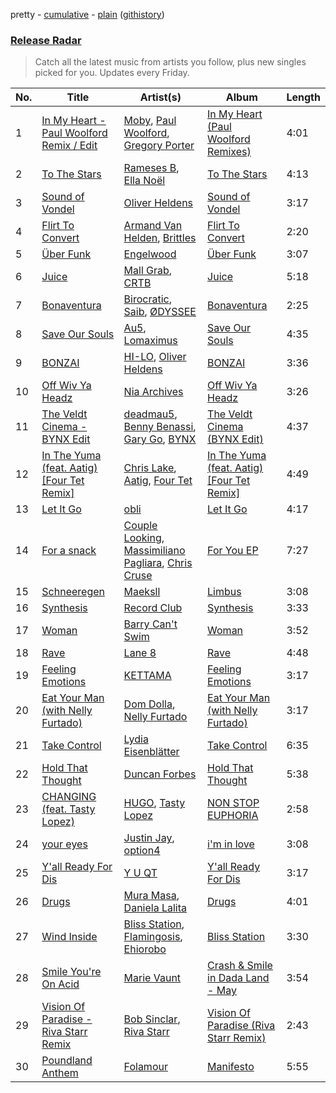 pretty - [cumulative](/playlists/cumulative/Release%20Radar.md) - [plain](/playlists/plain/37i9dQZEVXbsudmxBFKW7G) ([githistory](https://github.githistory.xyz/vitokorn/spotify-playlist-archive/blob/master/playlists/plain/37i9dQZEVXbsudmxBFKW7G))

### [Release Radar](https://open.spotify.com/playlist/37i9dQZEVXbsudmxBFKW7G)

> Catch all the latest music from artists you follow, plus new singles picked for you. Updates every Friday.

| No. | Title | Artist(s) | Album | Length |
|---|---|---|---|---|
| 1 | [In My Heart - Paul Woolford Remix / Edit](https://open.spotify.com/track/7EhiB1HtMI2Cm25Sa45hmz) | [Moby](https://open.spotify.com/artist/3OsRAKCvk37zwYcnzRf5XF), [Paul Woolford](https://open.spotify.com/artist/4CA8PTrbq1l5IgyvBA2JSV), [Gregory Porter](https://open.spotify.com/artist/06nevPmNVfWUXyZkccahL8) | [In My Heart (Paul Woolford Remixes)](https://open.spotify.com/album/4FHSJua0erbpegEANcd7Be) | 4:01 |
| 2 | [To The Stars](https://open.spotify.com/track/6GHCZvaqWvAJ59ZPOWxlbs) | [Rameses B](https://open.spotify.com/artist/06EfEcjc0vdvI6VNL0soIO), [Ella Noël](https://open.spotify.com/artist/4ibZB3pfiUeItXDISCdlAw) | [To The Stars](https://open.spotify.com/album/6dxrMbCf74bTMR2Zj6wiNe) | 4:13 |
| 3 | [Sound of Vondel](https://open.spotify.com/track/68JkVLJ3KC2sGvWe4cud1G) | [Oliver Heldens](https://open.spotify.com/artist/5nki7yRhxgM509M5ADlN1p) | [Sound of Vondel](https://open.spotify.com/album/06lNrvNMoitW60zkzXPWPy) | 3:17 |
| 4 | [Flirt To Convert](https://open.spotify.com/track/4lRqRtZTxbxS3wx6BPtYdj) | [Armand Van Helden](https://open.spotify.com/artist/3cQA9WH8liZfeja1DxcDYE), [Brittles](https://open.spotify.com/artist/4AatAhtKlfnbdMwlxdTwwr) | [Flirt To Convert](https://open.spotify.com/album/7cEJD2VtUm8AETaJErE8AC) | 2:20 |
| 5 | [Über Funk](https://open.spotify.com/track/1m2ZgLBGZ47PeZu65gb4zX) | [Engelwood](https://open.spotify.com/artist/7rgCh0Go1ezmcV75kXQM2T) | [Über Funk](https://open.spotify.com/album/7Hf4Auk77Ehl6sz8q2ApVn) | 3:07 |
| 6 | [Juice](https://open.spotify.com/track/76XmlA2Fu6NLiy74f33CkK) | [Mall Grab](https://open.spotify.com/artist/7yF6JnFPDzgml2Ytkyl5D7), [CRTB](https://open.spotify.com/artist/20Ft62JJ5OEE9pqGBQiGoo) | [Juice](https://open.spotify.com/album/6mzhxWHi5rdxkIK4I3Aely) | 5:18 |
| 7 | [Bonaventura](https://open.spotify.com/track/6GMqhc3dcBUExHWViNubtM) | [Birocratic](https://open.spotify.com/artist/60b7IDlGflg5lgyfEGf9yB), [Saib](https://open.spotify.com/artist/6N4HlHINMvoTyAL0yhBUCk), [ØDYSSEE](https://open.spotify.com/artist/6f2Y46Pw2IYGoURJREJDiA) | [Bonaventura](https://open.spotify.com/album/15HRPbNuHuuTmMkWHM9nKD) | 2:25 |
| 8 | [Save Our Souls](https://open.spotify.com/track/28ktflMxDocj76UgkukhgE) | [Au5](https://open.spotify.com/artist/40WIa01eubnEVkxUHeDZyF), [Lomaximus](https://open.spotify.com/artist/2DPphfQIIg5x4mVqwgOHZT) | [Save Our Souls](https://open.spotify.com/album/7oDteUCpBgPSSCnMKF3p3C) | 4:35 |
| 9 | [BONZAI](https://open.spotify.com/track/0gDfZQksdHrXAQ3DE9wO0X) | [HI-LO](https://open.spotify.com/artist/0ETJQforv5OXgDgidQv9qd), [Oliver Heldens](https://open.spotify.com/artist/5nki7yRhxgM509M5ADlN1p) | [BONZAI](https://open.spotify.com/album/79l8b27ykmajDqCbVzcian) | 3:36 |
| 10 | [Off Wiv Ya Headz](https://open.spotify.com/track/29LpCEcWnk9lFfzR2o3YVW) | [Nia Archives](https://open.spotify.com/artist/7BMR0fwtEvzGtK4rNGdoiQ) | [Off Wiv Ya Headz](https://open.spotify.com/album/5TZjI8gx4AhL4yIdW6o8DQ) | 3:26 |
| 11 | [The Veldt Cinema - BYNX Edit](https://open.spotify.com/track/1GD5ooLHgV9nolrem1DBiB) | [deadmau5](https://open.spotify.com/artist/2CIMQHirSU0MQqyYHq0eOx), [Benny Benassi](https://open.spotify.com/artist/4Ws2otunReOa6BbwxxpCt6), [Gary Go](https://open.spotify.com/artist/6beTArFVpUujvkHi9FVPqs), [BYNX](https://open.spotify.com/artist/2HDr90mJP3k5gaCkPIKdEn) | [The Veldt Cinema (BYNX Edit)](https://open.spotify.com/album/7ekZ2iNqO0E09Ubs6YoSZg) | 4:37 |
| 12 | [In The Yuma (feat. Aatig) [Four Tet Remix]](https://open.spotify.com/track/4jzi9TxkTRR95CVnLQYQx6) | [Chris Lake](https://open.spotify.com/artist/5Igpc9iLZ3YGtKeYfSrrOE), [Aatig](https://open.spotify.com/artist/21OabQwzpxuFNxp7p781Ao), [Four Tet](https://open.spotify.com/artist/7Eu1txygG6nJttLHbZdQOh) | [In The Yuma (feat. Aatig) [Four Tet Remix]](https://open.spotify.com/album/61pYqcKDU3ozNebk0piZoa) | 4:49 |
| 13 | [Let It Go](https://open.spotify.com/track/4Svcne6tQU0mnJVI10VfLm) | [obli](https://open.spotify.com/artist/5bVwCv4C9KQXdUVTCVSjy4) | [Let It Go](https://open.spotify.com/album/1poee9nMmgtNtlvV1tzhLg) | 4:17 |
| 14 | [For a snack](https://open.spotify.com/track/14C51mRkqKA1LF3pHeRCs2) | [Couple Looking](https://open.spotify.com/artist/73X0WgatHI7mnHEzMBCkO9), [Massimiliano Pagliara](https://open.spotify.com/artist/6rr6POhpIL25CJFS3o3Dym), [Chris Cruse](https://open.spotify.com/artist/5Ka6PfnSJxJ2H4fmSCaY8B) | [For You EP](https://open.spotify.com/album/5jPmmepxGml28vp4RQlHgI) | 7:27 |
| 15 | [Schneeregen](https://open.spotify.com/track/2VUEgkK07QFkVaXCakaszE) | [Maeksll](https://open.spotify.com/artist/6ElI8iHCEayoMkB2AAdb8Z) | [Limbus](https://open.spotify.com/album/0L08iy3wPuFtQUVa5ZrKCs) | 3:08 |
| 16 | [Synthesis](https://open.spotify.com/track/64TiUjWQBvy7YNINcPA9E3) | [Record Club](https://open.spotify.com/artist/4cArYfwQ0BrfSEhaDwhVYQ) | [Synthesis](https://open.spotify.com/album/5VMulJgD4pvU4r4qvVDGGN) | 3:33 |
| 17 | [Woman](https://open.spotify.com/track/53Mar0XxfUNHeHlGymw52n) | [Barry Can't Swim](https://open.spotify.com/artist/0vTVU0KH0CVzijsoKGsTPl) | [Woman](https://open.spotify.com/album/32cgWHAadfJEeQVFWhTipy) | 3:52 |
| 18 | [Rave](https://open.spotify.com/track/57KkNRa2cLuqdSVhAcEyi4) | [Lane 8](https://open.spotify.com/artist/27gtK7m9vYwCyJ04zz0kIb) | [Rave](https://open.spotify.com/album/3mmQk6NOkaA1dd17JI1BRG) | 4:48 |
| 19 | [Feeling Emotions](https://open.spotify.com/track/0RoFlVONQuvHyNuzjgSlP5) | [KETTAMA](https://open.spotify.com/artist/3an9rnsXKPCAMlZgH4A0n4) | [Feeling Emotions](https://open.spotify.com/album/47pj3UAtBAdc9PCWC96Y2w) | 3:17 |
| 20 | [Eat Your Man (with Nelly Furtado)](https://open.spotify.com/track/6Ea2oEzysv4UECGNxL1IEW) | [Dom Dolla](https://open.spotify.com/artist/205i7E8fNVfojowcQSfK9m), [Nelly Furtado](https://open.spotify.com/artist/2jw70GZXlAI8QzWeY2bgRc) | [Eat Your Man (with Nelly Furtado)](https://open.spotify.com/album/6UC9oEbksP0m0Sfl1sgVEQ) | 3:17 |
| 21 | [Take Control](https://open.spotify.com/track/46fX3aVE9eDg0daJ1fVHlg) | [Lydia Eisenblätter](https://open.spotify.com/artist/0qmGyz5mPEgQagdqRZDaVs) | [Take Control](https://open.spotify.com/album/7jqLt4gaXdio0wcTJjTSjV) | 6:35 |
| 22 | [Hold That Thought](https://open.spotify.com/track/4tHMKcpkz8qBkG7GbP5ZyO) | [Duncan Forbes](https://open.spotify.com/artist/1t6ru9yNWMqUMWCVoHWEvp) | [Hold That Thought](https://open.spotify.com/album/2JuDin7Imi5XJ2bsIbyFNI) | 5:38 |
| 23 | [CHANGING (feat. Tasty Lopez)](https://open.spotify.com/track/6I6spW0bRqU4mTpbl4vwwx) | [HUGO](https://open.spotify.com/artist/7hnHDlrY0LalD63tYxtoKo), [Tasty Lopez](https://open.spotify.com/artist/6bGjAU1yRMvrVDQsN9Awc0) | [NON STOP EUPHORIA](https://open.spotify.com/album/38qOR46hKCbB5EXLhDMrlb) | 2:58 |
| 24 | [your eyes](https://open.spotify.com/track/5IAKVMq1wLpSpqDkPrVSJT) | [Justin Jay](https://open.spotify.com/artist/5k5eiijuHxrGwXp2Pz37GZ), [option4](https://open.spotify.com/artist/2X9xHtIaiUPaMG3jRwsQEO) | [i'm in love](https://open.spotify.com/album/4Xoe35l555OtaZqzov6pQW) | 3:08 |
| 25 | [Y'all Ready For Dis](https://open.spotify.com/track/02dS31GgrNuZzwVOtf5uom) | [Y U QT](https://open.spotify.com/artist/0tpkcjoMduNpT0FnpNYZiV) | [Y'all Ready For Dis](https://open.spotify.com/album/5Xh9XIcuBBkatdY6KMzCfv) | 3:17 |
| 26 | [Drugs](https://open.spotify.com/track/38N9pTBZ1OgC8WGkcuZQha) | [Mura Masa](https://open.spotify.com/artist/5Q81rlcTFh3k6DQJXPdsot), [Daniela Lalita](https://open.spotify.com/artist/2eblCDvXEKYYapO1uchGds) | [Drugs](https://open.spotify.com/album/019wTqhJwTtwhq3IktOPcd) | 4:01 |
| 27 | [Wind Inside](https://open.spotify.com/track/3iAHiCoW4pXkfFHQJl53Kz) | [Bliss Station](https://open.spotify.com/artist/14nuxkCmtQBF2SJfwl6vLu), [Flamingosis](https://open.spotify.com/artist/75cW8FFekyCjj0mfZM1Gfb), [Ehiorobo](https://open.spotify.com/artist/5kZ3bLambJ4rBTQ7c2pmi5) | [Bliss Station](https://open.spotify.com/album/6S2MBtq9oY2P989g8U4wlS) | 3:30 |
| 28 | [Smile You're On Acid](https://open.spotify.com/track/0mplzsTLPPyn6zmn60qJvS) | [Marie Vaunt](https://open.spotify.com/artist/50KydUSYhBFGorhAgUcrL5) | [Crash & Smile in Dada Land - May](https://open.spotify.com/album/4PjuJ33WzlVy4RpcxLCKJ1) | 3:54 |
| 29 | [Vision Of Paradise - Riva Starr Remix](https://open.spotify.com/track/6gkLCCmeMLCH9EyoQeJKeG) | [Bob Sinclar](https://open.spotify.com/artist/5YFS41yoX0YuFY39fq21oN), [Riva Starr](https://open.spotify.com/artist/1TRFAJu3Cw64APToZaGk9D) | [Vision Of Paradise (Riva Starr Remix)](https://open.spotify.com/album/4QMnOzimq3NuT63COBrLF5) | 2:43 |
| 30 | [Poundland Anthem](https://open.spotify.com/track/6WR6Rd2dCpnwDda3ehLEPX) | [Folamour](https://open.spotify.com/artist/6pJY5At9SiMpAOBrw9YosS) | [Manifesto](https://open.spotify.com/album/20Xt1wX0TmekDqvzD0JSVY) | 5:55 |